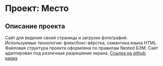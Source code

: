 # Проект: Место

## Описание проекта
Сайт для ведения своей страницы и загрузки фотографий.
Используемые технологии: флексбокс-вёрстка, семантика языка HTML.
Файловая структура проекта оформлена по правилам Nested БЭМ.
Сайт адаптирован под различные разрешения экрана.
[Ссылка на github pages](https://helendushina.github.io/mesto/)
